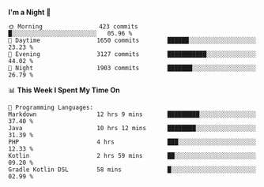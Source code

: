 <!--START_SECTION:waka-->
**I'm a Night 🦉** 

```text
🌞 Morning                423 commits         █░░░░░░░░░░░░░░░░░░░░░░░░   05.96 % 
🌆 Daytime                1650 commits        ██████░░░░░░░░░░░░░░░░░░░   23.23 % 
🌃 Evening                3127 commits        ███████████░░░░░░░░░░░░░░   44.02 % 
🌙 Night                  1903 commits        ███████░░░░░░░░░░░░░░░░░░   26.79 % 
```


📊 **This Week I Spent My Time On** 

```text
💬 Programming Languages: 
Markdown                 12 hrs 9 mins       █████████░░░░░░░░░░░░░░░░   37.40 % 
Java                     10 hrs 12 mins      ████████░░░░░░░░░░░░░░░░░   31.39 % 
PHP                      4 hrs               ███░░░░░░░░░░░░░░░░░░░░░░   12.33 % 
Kotlin                   2 hrs 59 mins       ██░░░░░░░░░░░░░░░░░░░░░░░   09.20 % 
Gradle Kotlin DSL        58 mins             █░░░░░░░░░░░░░░░░░░░░░░░░   02.99 % 
```


<!--END_SECTION:waka-->
